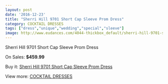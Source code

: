 ```yaml
---
layout: post
date: '2016-12-23'
title: "Sherri Hill 9701 Short Cap Sleeve Prom Dress"
category: COCKTAIL DRESSES
tags: ["dress","unique","wedding","special","sleeve"]
image: http://www.eudances.com/4044-thickbox_default/sherri-hill-9701-short-cap-sleeve-prom-dress.jpg
---
```

Sherri Hill 9701 Short Cap Sleeve Prom Dress

On Sales: **$459.99**
<a href="https://www.eudances.com/en/cocktail-dresses/1356-sherri-hill-9701-short-cap-sleeve-prom-dress.html"><amp-img layout="responsive" width="600" height="600" src="//www.eudances.com/4044-thickbox_default/sherri-hill-9701-short-cap-sleeve-prom-dress.jpg" alt="Sherri Hill 9701 Short Cap Sleeve Prom Dress 0" /></a>

Buy it: [Sherri Hill 9701 Short Cap Sleeve Prom Dress](https://www.eudances.com/en/cocktail-dresses/1356-sherri-hill-9701-short-cap-sleeve-prom-dress.html "Sherri Hill 9701 Short Cap Sleeve Prom Dress")

View more: [COCKTAIL DRESSES](https://www.eudances.com/en/14-cocktail-dresses "COCKTAIL DRESSES")